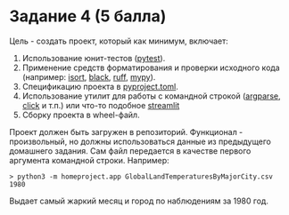 # Задание 4 (5 балла)

Цель - создать проект, который как минимум, включает:
1. Использование юнит-тестов ([pytest](https://pytest.org)).
2. Применение средств форматирования и проверки исходного кода (например: [isort](https://pycqa.github.io/isort/), [black](https://black.readthedocs.io/en/stable/), [ruff](https://docs.astral.sh/ruff/), [mypy](https://mypy.readthedocs.io/en/stable/)).
3. Спецификацию проекта в [pyproject.toml](https://pip.pypa.io/en/stable/reference/build-system/pyproject-toml/).
4. Использование утилит для работы с командной строкой ([argparse](https://docs.python.org/3/library/argparse.html), [click](https://click.palletsprojects.com/en/8.1.x/) и т.п.) или что-то подобное [streamlit](https://streamlit.io/)
5. Сборку проекта в wheel-файл.

Проект должен быть загружен в репозиторий. Функционал - произвольный, но должны использоваться данные из предыдущего домашнего задания. Сам файл передается в качестве первого аргумента командной строки.  Например:
    
    > python3 -m homeproject.app GlobalLandTemperaturesByMajorCity.csv 1980

Выдает самый жаркий месяц и город по наблюдениям за 1980 год.
